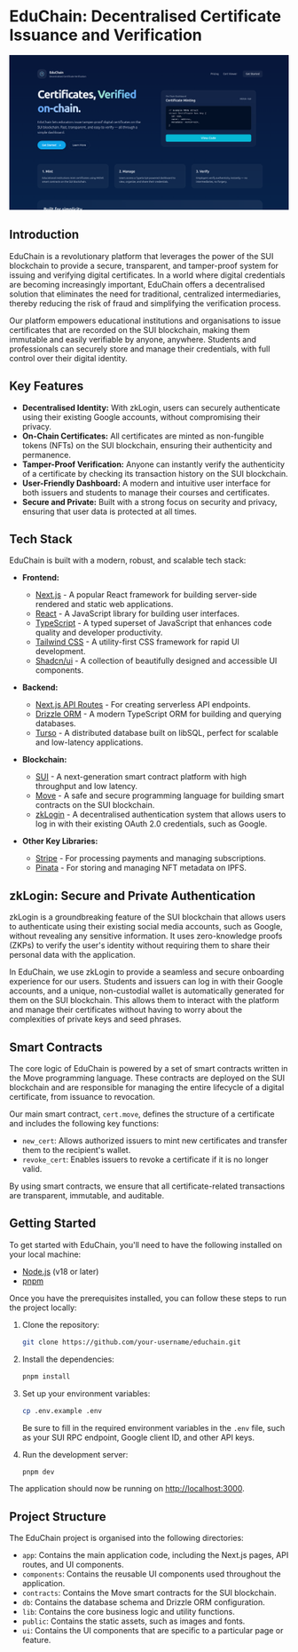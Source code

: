 
# EduChain: Decentralised Certificate Issuance and Verification

![EduChain](./EduChain.png)

## Introduction

EduChain is a revolutionary platform that leverages the power of the SUI blockchain to provide a secure, transparent, and tamper-proof system for issuing and verifying digital certificates. In a world where digital credentials are becoming increasingly important, EduChain offers a decentralised solution that eliminates the need for traditional, centralized intermediaries, thereby reducing the risk of fraud and simplifying the verification process.

Our platform empowers educational institutions and organisations to issue certificates that are recorded on the SUI blockchain, making them immutable and easily verifiable by anyone, anywhere. Students and professionals can securely store and manage their credentials, with full control over their digital identity.

## Key Features

*   **Decentralised Identity:** With zkLogin, users can securely authenticate using their existing Google accounts, without compromising their privacy.
*   **On-Chain Certificates:** All certificates are minted as non-fungible tokens (NFTs) on the SUI blockchain, ensuring their authenticity and permanence.
*   **Tamper-Proof Verification:** Anyone can instantly verify the authenticity of a certificate by checking its transaction history on the SUI blockchain.
*   **User-Friendly Dashboard:** A modern and intuitive user interface for both issuers and students to manage their courses and certificates.
*   **Secure and Private:** Built with a strong focus on security and privacy, ensuring that user data is protected at all times.

## Tech Stack

EduChain is built with a modern, robust, and scalable tech stack:

*   **Frontend:**
    *   [Next.js](https://nextjs.org/) - A popular React framework for building server-side rendered and static web applications.
    *   [React](https://reactjs.org/) - A JavaScript library for building user interfaces.
    *   [TypeScript](https://www.typescriptlang.org/) - A typed superset of JavaScript that enhances code quality and developer productivity.
    *   [Tailwind CSS](https://tailwindcss.com/) - A utility-first CSS framework for rapid UI development.
    *   [Shadcn/ui](https://ui.shadcn.com/) - A collection of beautifully designed and accessible UI components.

*   **Backend:**
    *   [Next.js API Routes](https://nextjs.org/docs/api-routes/introduction) - For creating serverless API endpoints.
    *   [Drizzle ORM](https://orm.drizzle.team/) - A modern TypeScript ORM for building and querying databases.
    *   [Turso](https://turso.tech/) - A distributed database built on libSQL, perfect for scalable and low-latency applications.

*   **Blockchain:**
    *   [SUI](https://sui.io/) - A next-generation smart contract platform with high throughput and low latency.
    *   [Move](https://move-language.github.io/move/) - A safe and secure programming language for building smart contracts on the SUI blockchain.
    *   [zkLogin](https://docs.sui.io/concepts/cryptography/zklogin) - A decentralised authentication system that allows users to log in with their existing OAuth 2.0 credentials, such as Google.

*   **Other Key Libraries:**
    *   [Stripe](https://stripe.com/) - For processing payments and managing subscriptions.
    *   [Pinata](https://www.pinata.cloud/) - For storing and managing NFT metadata on IPFS.

## zkLogin: Secure and Private Authentication

zkLogin is a groundbreaking feature of the SUI blockchain that allows users to authenticate using their existing social media accounts, such as Google, without revealing any sensitive information. It uses zero-knowledge proofs (ZKPs) to verify the user's identity without requiring them to share their personal data with the application.

In EduChain, we use zkLogin to provide a seamless and secure onboarding experience for our users. Students and issuers can log in with their Google accounts, and a unique, non-custodial wallet is automatically generated for them on the SUI blockchain. This allows them to interact with the platform and manage their certificates without having to worry about the complexities of private keys and seed phrases.

## Smart Contracts

The core logic of EduChain is powered by a set of smart contracts written in the Move programming language. These contracts are deployed on the SUI blockchain and are responsible for managing the entire lifecycle of a digital certificate, from issuance to revocation.

Our main smart contract, `cert.move`, defines the structure of a certificate and includes the following key functions:

*   `new_cert`: Allows authorized issuers to mint new certificates and transfer them to the recipient's wallet.
*   `revoke_cert`: Enables issuers to revoke a certificate if it is no longer valid.

By using smart contracts, we ensure that all certificate-related transactions are transparent, immutable, and auditable.

## Getting Started

To get started with EduChain, you'll need to have the following installed on your local machine:

*   [Node.js](httpss://nodejs.org/) (v18 or later)
*   [pnpm](https://pnpm.io/)

Once you have the prerequisites installed, you can follow these steps to run the project locally:

1.  Clone the repository:
    ```bash
    git clone https://github.com/your-username/educhain.git
    ```
2.  Install the dependencies:
    ```bash
    pnpm install
    ```
3.  Set up your environment variables:
    ```bash
    cp .env.example .env
    ```
    Be sure to fill in the required environment variables in the `.env` file, such as your SUI RPC endpoint, Google client ID, and other API keys.

4.  Run the development server:
    ```bash
    pnpm dev
    ```

The application should now be running on [http://localhost:3000](http://localhost:3000).

## Project Structure

The EduChain project is organised into the following directories:

*   `app`: Contains the main application code, including the Next.js pages, API routes, and UI components.
*   `components`: Contains the reusable UI components used throughout the application.
*   `contracts`: Contains the Move smart contracts for the SUI blockchain.
*   `db`: Contains the database schema and Drizzle ORM configuration.
*   `lib`: Contains the core business logic and utility functions.
*   `public`: Contains the static assets, such as images and fonts.
*   `ui`: Contains the UI components that are specific to a particular page or feature.

